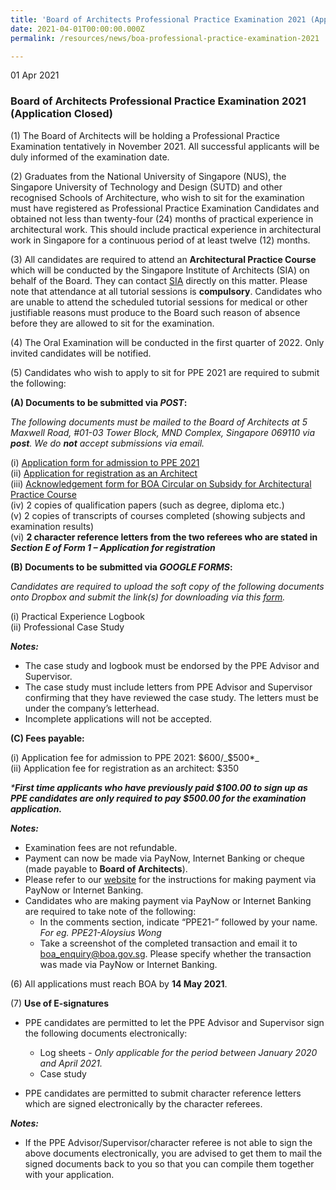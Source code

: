 ```yaml
---
title: 'Board of Architects Professional Practice Examination 2021 (Application Closed)'
date: 2021-04-01T00:00:00.000Z
permalink: /resources/news/boa-professional-practice-examination-2021

---
```


01 Apr 2021

### **Board of Architects Professional Practice Examination 2021 (Application Closed)**

(1) The Board of Architects will be holding a Professional Practice Examination tentatively in November 2021. All successful applicants will be duly informed of the examination date.

(2) Graduates from the National University of Singapore (NUS), the Singapore University of Technology and Design (SUTD) and other recognised Schools of Architecture, who wish to sit for the examination must have registered as Professional Practice Examination Candidates and obtained not less than twenty-four (24) months of practical experience in architectural work. This should include practical experience in architectural work in Singapore for a continuous period of at least twelve (12) months. 

(3) All candidates are required to attend an **Architectural Practice Course** which will be conducted by the Singapore Institute of Architects (SIA) on behalf of the Board.  They can contact [SIA](https://www.sia.org.sg/) directly on this matter. Please note that attendance at all tutorial sessions is **compulsory**. Candidates who are unable to attend the scheduled tutorial sessions for medical or other justifiable reasons must produce to the Board such reason of absence before they are allowed to sit for the examination.

(4) The Oral Examination will be conducted in the first quarter of 2022. Only invited candidates will be notified.

(5) Candidates who wish to apply to sit for PPE 2021 are required to submit the following:

**(A) Documents to be submitted via _POST_:**

_The following documents must be mailed to the Board of Architects at 5 Maxwell Road, #01-03 Tower Block, MND Complex, Singapore 069110 via **post**. We do **not** accept submissions via email._

(i) [Application form for admission to PPE 2021]({{site.baseurl}}/files/Application_form_for_PPE_2021.pdf)<br/> 
(ii) [Application for registration as an Architect]({{site.baseurl}}/files/form_1_application_for_registration.pdf) <br/>
(iii) [Acknowledgement form for BOA Circular on Subsidy for Architectural Practice Course]({{site.baseurl}}/files/BOA_Circular_Subsidy_for_APC_Course_2021.pdf) <br/>
(iv) 2 copies of qualification papers (such as degree, diploma etc.) <br/>
(v) 2 copies of transcripts of courses completed (showing subjects and examination results) <br/>
(vi) **2 character reference letters from the two referees who are stated in _Section E of Form 1 – Application for registration_**

**(B) Documents to be submitted via _GOOGLE FORMS_:**

_Candidates are required to upload the soft copy of the following documents onto Dropbox and submit the link(s) for downloading via this [form](https://forms.gle/XFtL8fGqBDeiLRR89)._

(i) Practical Experience Logbook <br/>
(ii) Professional Case Study 

_**Notes:**_

* The case study and logbook must be endorsed by the PPE Advisor and Supervisor. <br/>
* The case study must include letters from PPE Advisor and Supervisor confirming that they have reviewed the case study. The letters must be under the company’s letterhead. <br/>
* Incomplete applications will not be accepted. 

**(C) Fees payable:**
    
(i) Application fee for admission to PPE 2021: $600/_$500*_<br/>
(ii) Application fee for registration as an architect: $350

_***First time applicants who have previously paid $100.00 to sign up as PPE candidates are only required to pay $500.00 for the examination application.**_ 

_**Notes:**_

* Examination fees are not refundable. <br/>
* Payment can now be made via PayNow, Internet Banking or cheque (made payable to **Board of Architects**).<br/>
* Please refer to our [website](https://www.boa.gov.sg/resources/news/boa-payment-methods) for the instructions for making payment via PayNow or Internet Banking.<br/> 
* Candidates who are making payment via PayNow or Internet Banking are required to take note of the following: <br/>
  * In the comments section, indicate “PPE21-” followed by your name. _For eg. PPE21-Aloysius Wong_<br/> 
  * Take a screenshot of the completed transaction and email it to boa_enquiry@boa.gov.sg. Please specify whether the transaction was made via PayNow or Internet Banking. <br/>

(6) All applications must reach BOA by **14 May 2021**.

(7) **Use of E-signatures**<br/>
* PPE candidates are permitted to let the PPE Advisor and Supervisor sign the following documents electronically: <br/>
  * Log sheets - _Only applicable for the period between January 2020 and April 2021._ <br/>
  * Case study <br/>
  
* PPE candidates are permitted to submit character reference letters which are signed electronically by the character referees. <br/> 

_**Notes:**_
* If the PPE Advisor/Supervisor/character referee is not able to sign the above documents electronically, you are advised to get them to mail the signed documents back to you so that you can compile them together with your application. 


